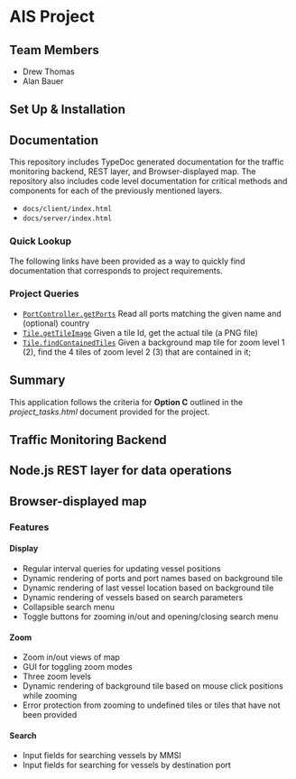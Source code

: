 # AIS Project

## Team Members
- Drew Thomas
- Alan Bauer

## Set Up & Installation

## Documentation

This repository includes TypeDoc generated documentation for the traffic monitoring backend, REST layer, 
and Browser-displayed map. The repository also includes code level documentation for critical methods and components
for each of the previously mentioned layers.
- `docs/client/index.html`
- `docs/server/index.html`

### Quick Lookup

The following links have been provided as a way to quickly find documentation that corresponds to project requirements.

### Project Queries

- [`PortController.getPorts`](/docs/server/classes/controllers_portcontroller.default.html#getports) Read all ports 
  matching the given name and (optional) country
- [`Tile.getTileImage`](/docs/server/classes/controllers_tilecontroller.default.html#gettileimage) Given a tile Id, get 
  the actual tile (a PNG file)
- [`Tile.findContainedTiles`](/docs/server/classes/controllers_tilecontroller.default.html#findcontainedtiles) Given a background 
  map tile for zoom level 1 (2), find the 4 tiles of zoom level 2 (3) that are contained in it;
## Summary
This application follows the criteria for **Option C** outlined in the *project_tasks.html* document provided for the
project.

## Traffic Monitoring Backend

## Node.js REST layer for data operations

## Browser-displayed map

### Features

#### Display
- Regular interval queries for updating vessel positions
- Dynamic rendering of ports and port names based on background tile
- Dynamic rendering of last vessel location based on background tile
- Dynamic rendering of vessels based on search parameters
- Collapsible search menu
- Toggle buttons for zooming in/out and opening/closing search menu

#### Zoom
- Zoom in/out views of map
- GUI for toggling zoom modes
- Three zoom levels
- Dynamic rendering of background tile based on mouse click positions while zooming
- Error protection from zooming to undefined tiles or tiles that have not been provided

#### Search
- Input fields for searching vessels by MMSI
- Input fields for searching for vessels by destination port
